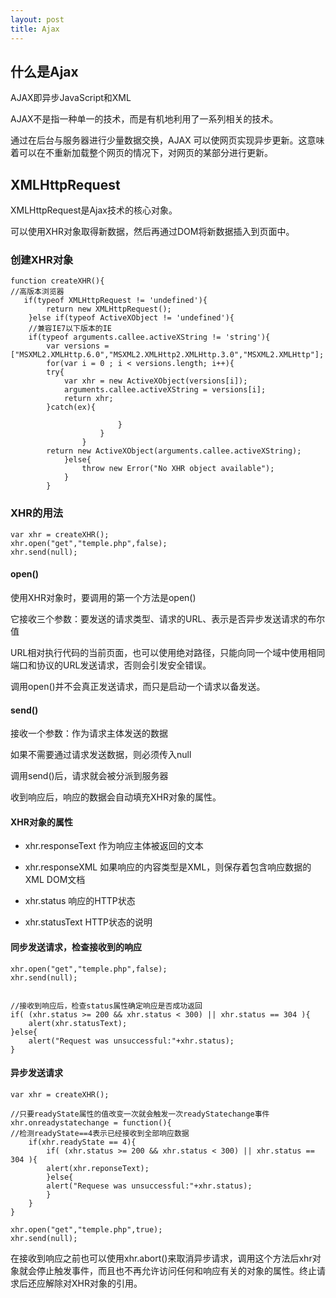 ```yaml
---
layout: post
title: Ajax
---
```


## 什么是Ajax

AJAX即异步JavaScript和XML

AJAX不是指一种单一的技术，而是有机地利用了一系列相关的技术。

通过在后台与服务器进行少量数据交换，AJAX 可以使网页实现异步更新。这意味着可以在不重新加载整个网页的情况下，对网页的某部分进行更新。

## XMLHttpRequest

XMLHttpRequest是Ajax技术的核心对象。

可以使用XHR对象取得新数据，然后再通过DOM将新数据插入到页面中。

### 创建XHR对象

    function createXHR(){
    //高版本浏览器
       if(typeof XMLHttpRequest != 'undefined'){
            return new XMLHttpRequest();
        }else if(typeof ActiveXObject != 'undefined'){
        //兼容IE7以下版本的IE           
       	if(typeof arguments.callee.activeXString != 'string'){
            var versions = ["MSXML2.XMLHttp.6.0","MSXML2.XMLHttp2.XMLHttp.3.0","MSXML2.XMLHttp"];
            for(var i = 0 ; i < versions.length; i++){
            try{
                var xhr = new ActiveXObject(versions[i]);
                arguments.callee.activeXString = versions[i];
                return xhr;
            }catch(ex){

                            }
                        }
                    }
            return new ActiveXObject(arguments.callee.activeXString);
                }else{
                    throw new Error("No XHR object available");
                }
            }
            
### XHR的用法

    var xhr = createXHR();
    xhr.open("get","temple.php",false);
    xhr.send(null);


#### open()

使用XHR对象时，要调用的第一个方法是open()

它接收三个参数：要发送的请求类型、请求的URL、表示是否异步发送请求的布尔值

URL相对执行代码的当前页面，也可以使用绝对路径，只能向同一个域中使用相同端口和协议的URL发送请求，否则会引发安全错误。

调用open()并不会真正发送请求，而只是启动一个请求以备发送。

#### send()

接收一个参数：作为请求主体发送的数据

如果不需要通过请求发送数据，则必须传入null

调用send()后，请求就会被分派到服务器

收到响应后，响应的数据会自动填充XHR对象的属性。

#### XHR对象的属性

* xhr.responseText 作为响应主体被返回的文本

* xhr.responseXML 如果响应的内容类型是XML，则保存着包含响应数据的XML DOM文档

* xhr.status 响应的HTTP状态

* xhr.statusText HTTP状态的说明

#### 同步发送请求，检查接收到的响应

    xhr.open("get","temple.php",false);
    xhr.send(null);
    
    
	//接收到响应后，检查status属性确定响应是否成功返回
    if( (xhr.status >= 200 && xhr.status < 300) || xhr.status == 304 ){
        alert(xhr.statusText);
    }else{
        alert("Request was unsuccessful:"+xhr.status);
    }

#### 异步发送请求

    var xhr = createXHR();

	//只要readyState属性的值改变一次就会触发一次readyStatechange事件
    xhr.onreadystatechange = function(){
    //检测readyState==4表示已经接收到全部响应数据
        if(xhr.readyState == 4){
            if( (xhr.status >= 200 && xhr.status < 300) || xhr.status == 304 ){
            alert(xhr.reponseText);
            }else{
            alert("Requese was unsuccessful:"+xhr.status);
            }
        }
    }

    xhr.open("get","temple.php",true);
    xhr.send(null);

在接收到响应之前也可以使用xhr.abort()来取消异步请求，调用这个方法后xhr对象就会停止触发事件，而且也不再允许访问任何和响应有关的对象的属性。终止请求后还应解除对XHR对象的引用。














